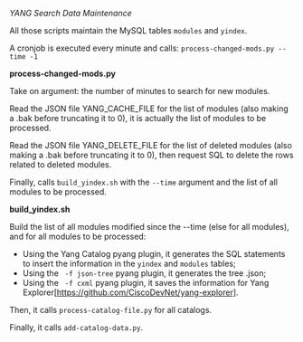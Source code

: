 *YANG Search Data Maintenance*

All those scripts maintain the MySQL tables `modules` and `yindex`.

A cronjob is executed every minute and calls: `process-changed-mods.py --time -1`

**process-changed-mods.py**

Take on argument: the number of minutes to search for new modules.

Read the JSON file YANG_CACHE_FILE for the list of modules (also making a .bak before truncating it to 0), it is actually the list of modules to be processed.

Read the JSON file YANG_DELETE_FILE for the list of deleted modules (also making a .bak before truncating it to 0), then request SQL to delete the rows related to deleted modules.

Finally, calls `build_yindex.sh` with the `--time` argument and the list of all modules to be processed.


**build_yindex.sh**

Build the list of all modules modified since the --time (else for all modules), and for all modules to be processed:
* Using the Yang Catalog pyang plugin, it generates the SQL statements to insert the information in the `yindex` and `modules` tables;
* Using the ` -f json-tree` pyang plugin, it generates the tree .json;
* Using the ` -f cxml` pyang plugin, it saves the information for Yang Explorer[https://github.com/CiscoDevNet/yang-explorer].

Then, it calls `process-catalog-file.py` for all catalogs.

Finally, it calls `add-catalog-data.py`.



